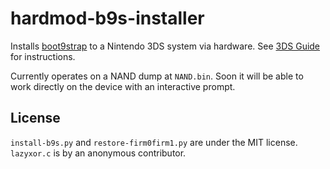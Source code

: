 # hardmod-b9s-installer

Installs [boot9strap](https://github.com/SciresM/boot9strap) to a Nintendo 3DS system via hardware. See [3DS Guide](https://3ds.guide) for instructions.

Currently operates on a NAND dump at `NAND.bin`. Soon it will be able to work directly on the device with an interactive prompt.

## License
`install-b9s.py` and `restore-firm0firm1.py` are under the MIT license. `lazyxor.c` is by an anonymous contributor.
